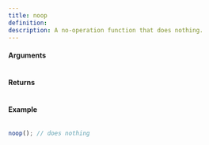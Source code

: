 ```yaml
---
title: noop
definition: 
description: A no-operation function that does nothing.
---
```



#### Arguments


```bash

```


#### Returns


```bash

```


#### Example


```ts
noop(); // does nothing
```